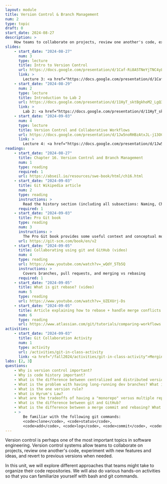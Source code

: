 ```yaml
---
layout: module
title: Version Control & Branch Management
num: 2
type: topic
draft: 0
start_date: 2024-08-27
description: >
    How teams to collaborate on projects, review one another's code, experiment with new features and ideas, and revert changes when needed. You will learn about different types of version control systems, practice using the command line, and experiment with git (e.g., branching, merging, rebasing, committing, etc).
slides: 
    - start_date: "2024-08-27"
      num: 3
      type: lecture
      title: Intro to Version Control
      url: https://docs.google.com/presentation/d/1Caf-Ri8A5TNeYjTNC4yL5aD074NYNJAD/edit?usp=sharing&ouid=113376576186080604800&rtpof=true&sd=true
      link: > 
        Lecture 3: <a href="https://docs.google.com/presentation/d/1Caf-Ri8A5TNeYjTNC4yL5aD074NYNJAD/edit?usp=sharing&ouid=113376576186080604800&rtpof=true&sd=true" target="_blank">Intro to Version Control</a>
    - start_date: "2024-08-29"
      num: 2
      type: lecture
      title: Introduction to Lab 2
      url: https://docs.google.com/presentation/d/11HyT_sktBgkhoM2_LgQ3cHB68YZj_AZZ/edit?usp=sharing&ouid=113376576186080604800&rtpof=true&sd=true
      link: > 
        Lab 2: <a href="https://docs.google.com/presentation/d/11HyT_sktBgkhoM2_LgQ3cHB68YZj_AZZ/edit?usp=sharing&ouid=113376576186080604800&rtpof=true&sd=true" target="_blank">Introduction to Lab 2</a>
    - start_date: "2024-09-03"
      num: 4
      type: lecture
      title: Version Control and Collaborative Workflows
      url: https://docs.google.com/presentation/d/1Jw5noRHBzAtxJL-j13OCawd615ca7swk/edit?usp=sharing&ouid=113376576186080604800&rtpof=true&sd=true
      link: > 
        Lecture 4: <a href="https://docs.google.com/presentation/d/1Jw5noRHBzAtxJL-j13OCawd615ca7swk/edit?usp=sharing&ouid=113376576186080604800&rtpof=true&sd=true" target="_blank">Version Control and Collaborative Workflows</a>
readings: 
    - start_date: "2024-08-27"
      title: Chapter 16. Version Control and Branch Management
      num: 1
      type: reading
      required: 1
      url: https://abseil.io/resources/swe-book/html/ch16.html
    - start_date: "2024-09-03"
      title: Git Wikipedia article 
      num: 2
      type: reading
      instructions: > 
        Read the history section (including all subsections: Naming, Characteristics, Data Structures, and References).
      required: 1
    - start_date: "2024-09-03"
      title: Pro Git book
      type: reading
      num: 3
      instructions: > 
        The Pro Git book provides some useful context and conceptual models, particularly 2.1-2.5, 3.1-3.1, and 3.6.
      url: https://git-scm.com/book/en/v2
    - start_date: "2024-09-05"
      title: Collaborating using git and GitHub (video)
      num: 4
      type: reading
      url: https://www.youtube.com/watch?v=_wQdY_5Tb5Q
      instructions: > 
        Covers branches, pull requests, and merging vs rebasing
      required: 1
    - start_date: "2024-09-05"
      title: What is git rebase? (video)
      num: 5
      type: reading
      url: https://www.youtube.com/watch?v=_UZEXUrj-Ds
    - start_date: "2024-09-05"
      title: Article explaining how to rebase + handle merge conflicts
      num: 6
      type: reading
      url: https://www.atlassian.com/git/tutorials/comparing-workflows
activities:
    - start_date: "2024-09-03"
      title: Git Collaboration Activity
      num: 1
      type: activity
      url: /activities/git-in-class-activity
      link: <a href="/fall2024/activities/git-in-class-activity">Merging / Rebasing Exercise</a>
labs: [2, 3]
questions:
    - Why is version control important?
    - Why is code history important?
    - What is the difference between centralized and distributed version control?
    - What is the problem with having long-running dev branches? What is the solution?
    - What is the one version rule?
    - What is Hyrum's Law?
    - What are the tradeoffs of having a "monorepo" versus multiple repos?
    - What is the difference between git and GitHub?
    - What is the difference between a merge commit and rebasing? What would you want to do one over the other (i.e., what are the the tradeoffs of each)?
    - > 
        Be familiar with the following git commands:
        <code>clone</code>, <code>status</code>,
        <code>add</code>, <code>log</code>, <code>commit</code>, <code>push</code>, <code>pull</code>, <code>merge</code>, <code>rebase</code>
---
```


Version control is perhaps one of the most important topics in software engineering. Version control systems allow teams to collaborate on projects, review one another's code, experiment with new features and ideas, and revert to previous versions when needed. 

In this unit, we will explore different approaches that teams might take to organize their code repositories. We will also do various hands-on activities so that you can familiarize yourself with bash and git commands.

